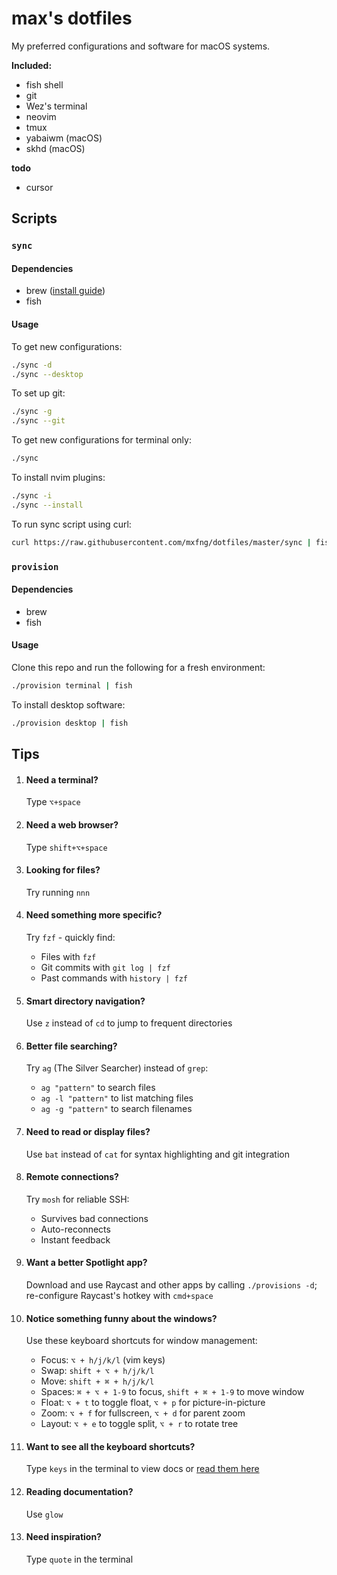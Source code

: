 # max's dotfiles

My preferred configurations and software for macOS systems.

**Included:**

- fish shell
- git
- Wez's terminal
- neovim
- tmux
- yabaiwm (macOS)
- skhd (macOS)

**todo**
- cursor

## Scripts


### `sync`


#### Dependencies

- brew ([install guide](https://docs.brew.sh/Installation))
- fish


#### Usage

To get new configurations:

```bash
./sync -d
./sync --desktop
```

To set up git:

```bash
./sync -g
./sync --git
```

To get new configurations for terminal only:

```bash
./sync
```

To install nvim plugins:
```bash
./sync -i
./sync --install
```

To run sync script using curl:

```bash
curl https://raw.githubusercontent.com/mxfng/dotfiles/master/sync | fish
```

### `provision`


#### Dependencies

- brew
- fish


#### Usage

Clone this repo and run the following for a fresh environment:

```bash
./provision terminal | fish
```

To install desktop software:

```bash
./provision desktop | fish
```

## Tips

1. #### Need a terminal?

   Type `⌥+space`

2. #### Need a web browser?

   Type `shift+⌥+space`

3. #### Looking for files?

   Try running `nnn`

4. #### Need something more specific?

   Try `fzf` - quickly find:
   - Files with `fzf`
   - Git commits with `git log | fzf` 
   - Past commands with `history | fzf`

5. #### Smart directory navigation?

   Use `z` instead of `cd` to jump to frequent directories

6. #### Better file searching?

   Try `ag` (The Silver Searcher) instead of `grep`:
   - `ag "pattern"` to search files
   - `ag -l "pattern"` to list matching files
   - `ag -g "pattern"` to search filenames

7. #### Need to read or display files?

   Use `bat` instead of `cat` for syntax highlighting and git integration

8. #### Remote connections?

   Try `mosh` for reliable SSH:
   - Survives bad connections
   - Auto-reconnects
   - Instant feedback

9. #### Want a better Spotlight app?

    Download and use Raycast and other apps by calling `./provisions -d`; re-configure Raycast's hotkey with `cmd+space`

10. #### Notice something funny about the windows?

    Use these keyboard shortcuts for window management:
    - Focus: `⌥ + h/j/k/l` (vim keys)
    - Swap: `shift + ⌥ + h/j/k/l`
    - Move: `shift + ⌘ + h/j/k/l`
    - Spaces: `⌘ + ⌥ + 1-9` to focus, `shift + ⌘ + 1-9` to move window
    - Float: `⌥ + t` to toggle float, `⌥ + p` for picture-in-picture
    - Zoom: `⌥ + f` for fullscreen, `⌥ + d` for parent zoom
    - Layout: `⌥ + e` to toggle split, `⌥ + r` to rotate tree

11. #### Want to see all the keyboard shortcuts?

    Type `keys` in the terminal to view docs or [read them here](./docs/shortcuts.md)

12. #### Reading documentation?

    Use `glow`

12. #### Need inspiration?

    Type `quote` in the terminal



